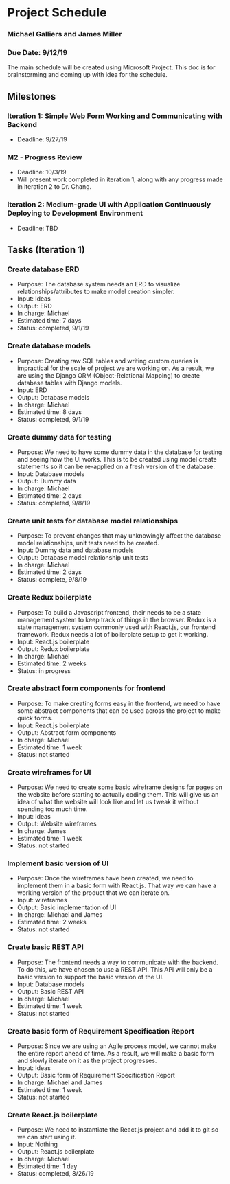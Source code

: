 # Project Schedule
### Michael Galliers and James Miller
### Due Date: 9/12/19
The main schedule will be created using Microsoft Project. This doc is for brainstorming and coming up with idea for the
schedule.


## Milestones
### Iteration 1: Simple Web Form Working and Communicating with Backend
 - Deadline: 9/27/19

### M2 - Progress Review
 - Deadline: 10/3/19
 - Will present work completed in iteration 1, along with any progress made in iteration 2 to Dr. Chang.

### Iteration 2: Medium-grade UI with Application Continuously Deploying to Development Environment
 - Deadline: TBD

## Tasks (Iteration 1)
### Create database ERD
 - Purpose: The database system needs an ERD to visualize relationships/attributes to make model creation simpler.
 - Input: Ideas
 - Output: ERD
 - In charge: Michael
 - Estimated time: 7 days
 - Status: completed, 9/1/19

### Create database models
 - Purpose: Creating raw SQL tables and writing custom queries is impractical for the scale of project we are working
   on. As a result, we are using the Django ORM (Object-Relational Mapping) to create database tables with Django
   models.
 - Input: ERD
 - Output: Database models
 - In charge: Michael
 - Estimated time: 8 days
 - Status: completed, 9/1/19

### Create dummy data for testing
 - Purpose: We need to have some dummy data in the database for testing and seeing how the UI works. This is to be
   created using model create statements so it can be re-applied on a fresh version of the database.
 - Input: Database models
 - Output: Dummy data
 - In charge: Michael
 - Estimated time: 2 days
 - Status: completed, 9/8/19

### Create unit tests for database model relationships
 - Purpose: To prevent changes that may unknowingly affect the database model relationships, unit tests need to be
   created.
 - Input: Dummy data and database models
 - Output: Database model relationship unit tests
 - In charge: Michael
 - Estimated time: 2 days
 - Status: complete, 9/8/19

### Create Redux boilerplate
 - Purpose: To build a Javascript frontend, their needs to be a state management system to keep track of things in the
   browser. Redux is a state management system commonly used with React.js, our frontend framework. Redux needs a lot of
   boilerplate setup to get it working.
 - Input: React.js boilerplate
 - Output: Redux boilerplate
 - In charge: Michael
 - Estimated time: 2 weeks
 - Status: in progress

### Create abstract form components for frontend
 - Purpose: To make creating forms easy in the frontend, we need to have some abstract components that can be used
   across the project to make quick forms.
 - Input: React.js boilerplate
 - Output: Abstract form components
 - In charge: Michael
 - Estimated time: 1 week
 - Status: not started

### Create wireframes for UI
 - Purpose: We need to create some basic wireframe designs for pages on the website before starting to actually coding
   them. This will give us an idea of what the website will look like and let us tweak it without spending too much
   time.
 - Input: Ideas
 - Output: Website wireframes
 - In charge: James
 - Estimated time: 1 week
 - Status: not started

### Implement basic version of UI
 - Purpose: Once the wireframes have been created, we need to implement them in a basic form with React.js. That way we
   can have a working version of the product that we can iterate on.
 - Input: wireframes
 - Output: Basic implementation of UI
 - In charge: Michael and James
 - Estimated time: 2 weeks
 - Status: not started

### Create basic REST API
 - Purpose: The frontend needs a way to communicate with the backend. To do this, we have chosen to use a REST API. This
   API will only be a basic version to support the basic version of the UI.
 - Input: Database models
 - Output: Basic REST API
 - In charge: Michael
 - Estimated time: 1 week
 - Status: not started

### Create basic form of Requirement Specification Report
 - Purpose: Since we are using an Agile process model, we cannot make the entire report ahead of time. As a result, we
   will make a basic form and slowly iterate on it as the project progresses.
 - Input: Ideas
 - Output: Basic form of Requirement Specification Report
 - In charge: Michael and James
 - Estimated time: 1 week
 - Status: not started
 
### Create React.js boilerplate
 - Purpose: We need to instantiate the React.js project and add it to git so we can start using it.
 - Input: Nothing
 - Output: React.js boilerplate
 - In charge: Michael
 - Estimated time: 1 day
 - Status: completed, 8/26/19
